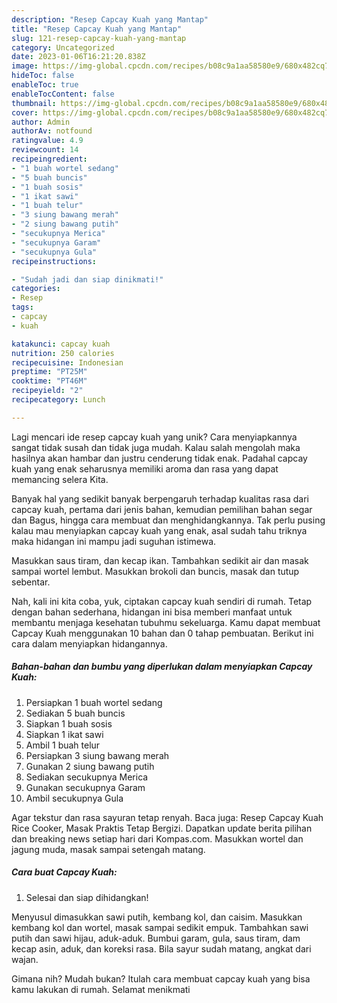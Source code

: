```yaml
---
description: "Resep Capcay Kuah yang Mantap"
title: "Resep Capcay Kuah yang Mantap"
slug: 121-resep-capcay-kuah-yang-mantap
category: Uncategorized
date: 2023-01-06T16:21:20.838Z
image: https://img-global.cpcdn.com/recipes/b08c9a1aa58580e9/680x482cq70/capcay-kuah-foto-resep-utama.jpg
hideToc: false
enableToc: true
enableTocContent: false
thumbnail: https://img-global.cpcdn.com/recipes/b08c9a1aa58580e9/680x482cq70/capcay-kuah-foto-resep-utama.jpg
cover: https://img-global.cpcdn.com/recipes/b08c9a1aa58580e9/680x482cq70/capcay-kuah-foto-resep-utama.jpg
author: Admin
authorAv: notfound
ratingvalue: 4.9
reviewcount: 14
recipeingredient:
- "1 buah wortel sedang"
- "5 buah buncis"
- "1 buah sosis"
- "1 ikat sawi"
- "1 buah telur"
- "3 siung bawang merah"
- "2 siung bawang putih"
- "secukupnya Merica"
- "secukupnya Garam"
- "secukupnya Gula"
recipeinstructions:

- "Sudah jadi dan siap dinikmati!"
categories:
- Resep
tags:
- capcay
- kuah

katakunci: capcay kuah 
nutrition: 250 calories
recipecuisine: Indonesian
preptime: "PT25M"
cooktime: "PT46M"
recipeyield: "2"
recipecategory: Lunch

---
```





Lagi mencari ide resep capcay kuah yang unik? Cara menyiapkannya sangat tidak susah dan tidak juga mudah. Kalau salah mengolah maka hasilnya akan hambar dan justru cenderung tidak enak. Padahal capcay kuah yang enak seharusnya memiliki aroma dan rasa yang dapat memancing selera Kita.





Banyak hal yang sedikit banyak berpengaruh terhadap kualitas rasa dari capcay kuah, pertama dari jenis bahan, kemudian pemilihan bahan segar dan Bagus, hingga cara membuat dan menghidangkannya. Tak perlu pusing kalau mau menyiapkan capcay kuah yang enak,      asal sudah tahu triknya maka hidangan ini mampu jadi suguhan istimewa.














Masukkan saus tiram, dan kecap ikan. Tambahkan sedikit air dan masak sampai wortel lembut. Masukkan brokoli dan buncis, masak dan tutup sebentar.






Nah, kali ini kita coba, yuk, ciptakan capcay kuah sendiri di rumah. Tetap dengan bahan sederhana, hidangan ini bisa memberi manfaat untuk membantu menjaga kesehatan tubuhmu sekeluarga. Kamu dapat membuat Capcay Kuah menggunakan 10 bahan dan 0 tahap pembuatan. Berikut ini cara dalam menyiapkan hidangannya.

<!--inarticleads1-->

##### Bahan-bahan dan bumbu yang diperlukan dalam menyiapkan Capcay Kuah:

1. Persiapkan 1 buah wortel sedang
1. Sediakan 5 buah buncis
1. Siapkan 1 buah sosis
1. Siapkan 1 ikat sawi
1. Ambil 1 buah telur
1. Persiapkan 3 siung bawang merah
1. Gunakan 2 siung bawang putih
1. Sediakan secukupnya Merica
1. Gunakan secukupnya Garam
1. Ambil secukupnya Gula


Agar tekstur dan rasa sayuran tetap renyah. Baca juga: Resep Capcay Kuah Rice Cooker, Masak Praktis Tetap Bergizi. Dapatkan update berita pilihan dan breaking news setiap hari dari Kompas.com. Masukkan wortel dan jagung muda, masak sampai setengah matang. 

<!--inarticleads2-->

##### Cara buat Capcay Kuah:


1. Selesai dan siap dihidangkan!

Menyusul dimasukkan sawi putih, kembang kol, dan caisim. Masukkan kembang kol dan wortel, masak sampai sedikit empuk. Tambahkan sawi putih dan sawi hijau, aduk-aduk. Bumbui garam, gula, saus tiram, dam kecap asin, aduk, dan koreksi rasa. Bila sayur sudah matang, angkat dari wajan. 

Gimana nih? Mudah bukan? Itulah cara membuat capcay kuah yang bisa kamu lakukan di rumah. Selamat menikmati
